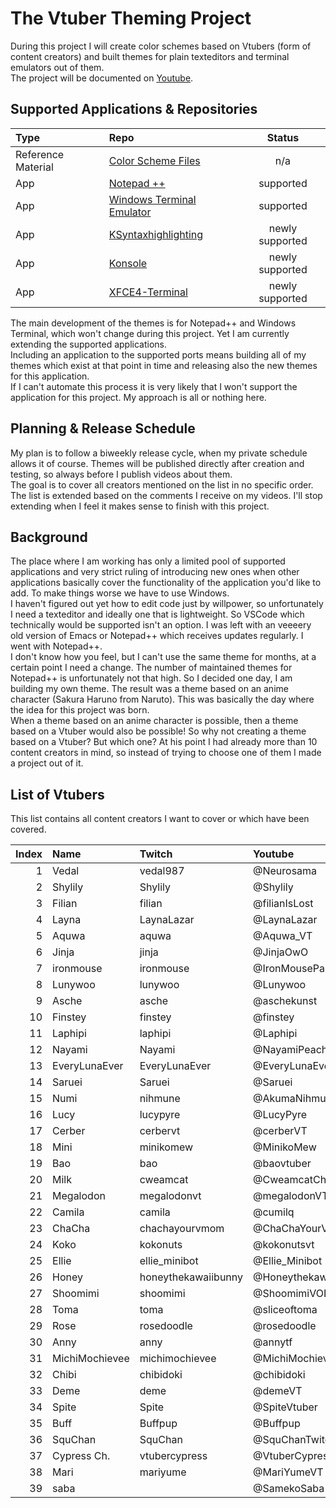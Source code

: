 # The Vtuber Theming Project

During this project I will create color schemes based on Vtubers (form of content creators) and built themes for plain texteditors and terminal emulators out of them.<br>
The project will be documented on [Youtube](https://www.youtube.com/@fm3chanic).

## Supported Applications & Repositories

|Type|Repo|Status|
|:---|:---|:---:|
|Reference Material|[Color Scheme Files](https://github.com/fm3chanic/color_schemes)|n/a|
|App|[Notepad ++](https://github.com/fm3chanic/npp_themes)|supported|
|App|[Windows Terminal Emulator](https://github.com/fm3chanic/windows_terminal_themes)|supported|
|App|[KSyntaxhighlighting](https://github.com/fm3chanic/ksyntaxhighlighting)|newly supported|
|App|[Konsole](https://github.com/fm3chanic/kde_konsole_themes)|newly supported|
|App|[XFCE4-Terminal](https://github.com/fm3chanic/xfce4-terminal_themes)|newly supported|

The main development of the themes is for Notepad++ and Windows Terminal, which won't change during this project. Yet I am currently extending the supported applications.<br>
Including an application to the supported ports means building all of my themes which exist at that point in time and releasing also the new themes for this application.<br>
If I can't automate this process it is very likely that I won't support the application for this project. My approach is all or nothing here.

## Planning & Release Schedule

My plan is to follow a biweekly release cycle, when my private schedule allows it of course. Themes will be published directly after creation and testing, so always before I publish videos about them.<br>
The goal is to cover all creators mentioned on the list in no specific order. The list is extended based on the comments I receive on my videos. I'll stop extending when I feel it makes sense to finish with this project.

## Background

The place where I am working has only a limited pool of supported applications and very strict ruling of introducing new ones when other applications basically cover the functionality of the application you'd like to add. To make things worse we have to use Windows.<br>
I haven't figured out yet how to edit code just by willpower, so unfortunately I need a texteditor and ideally one that is lightweight. So VSCode which technically would be supported isn't an option. I was left with an veeeery old version of Emacs or Notepad++ which receives updates regularly. I went with Notepad++.<br>
I don't know how you feel, but I can't use the same theme for months, at a certain point I need a change. The number of maintained themes for Notepad++ is unfortunately not that high. So I decided one day, I am building my own theme. The result was a theme based on an anime character (Sakura Haruno from Naruto). This was basically the day where the idea for this project was born.<br>
When a theme based on an anime character is possible, then a theme based on a Vtuber would also be possible! So why not creating a theme based on a Vtuber? But which one? At his point I had already more than 10 content creators in mind, so instead of trying to choose one of them I made a project out of it.

## List of Vtubers

This list contains all content creators I want to cover or which have been covered.

|Index|Name|Twitch|Youtube|Language|Done|
|---:|:---|:---|:---|:---|:---:|
|1|Vedal|vedal987|@Neurosama|English|TRUE|
|2|Shylily|Shylily|@Shylily|English|TRUE|
|3|Filian|filian|@filianIsLost|English|FALSE|
|4|Layna|LaynaLazar|@LaynaLazar|English|FALSE|
|5|Aquwa|aquwa|@Aquwa_VT|English|FALSE|
|6|Jinja|jinja|@JinjaOwO|German|FALSE|
|7|ironmouse|ironmouse|@IronMouseParty|English|FALSE|
|8|Lunywoo|lunywoo|@Lunywoo|German|FALSE|
|9|Asche|asche|@aschekunst|German|FALSE|
|10|Finstey|finstey|@finstey|German|FALSE|
|11|Laphipi|laphipi|@Laphipi|English|FALSE|
|12|Nayami|Nayami|@NayamiPeachfox|German|FALSE|
|13|EveryLunaEver|EveryLunaEver|@EveryLunaEver|German|FALSE|
|14|Saruei|Saruei|@Saruei|English|FALSE|
|15|Numi|nihmune|@AkumaNihmune|English|FALSE|
|16|Lucy|lucypyre|@LucyPyre|English|FALSE|
|17|Cerber|cerbervt|@cerberVT|English|FALSE|
|18|Mini|minikomew|@MinikoMew|English|FALSE|
|19|Bao|bao|@baovtuber|English|FALSE|
|20|Milk|cweamcat|@CweamcatCh|English|FALSE|
|21|Megalodon|megalodonvt|@megalodonVT|English|FALSE|
|22|Camila|camila|@cumilq|English|FALSE|
|23|ChaCha|chachayourvmom|@ChaChaYourVmom|English|FALSE|
|24|Koko|kokonuts|@kokonutsvt|English|FALSE|
|25|Ellie|ellie_minibot|@Ellie_Minibot|English|FALSE|
|26|Honey|honeythekawaiibunny|@Honeythekawaiibunny|English|FALSE|
|27|Shoomimi|shoomimi|@ShoomimiVODs|English|FALSE|
|28|Toma|toma|@sliceoftoma|English|FALSE|
|29|Rose|rosedoodle|@rosedoodle|English|FALSE|
|30|Anny|anny|@annytf|English|FALSE|
|31|MichiMochievee|michimochievee|@MichiMochievee|English|FALSE|
|32|Chibi|chibidoki|@chibidoki|English|FALSE|
|33|Deme|deme|@demeVT|English|FALSE|
|34|Spite|Spite|@SpiteVtuber|English|FALSE|
|35|Buff|Buffpup|@Buffpup|English|FALSE|
|36|SquChan|SquChan|@SquChanTwitchVODs|English|FALSE|
|37|Cypress Ch.|vtubercypress|@VtuberCypress|English|FALSE|
|38|Mari|mariyume|@MariYumeVT|English|FALSE|
|39|saba||@SamekoSaba|English|FALSE|